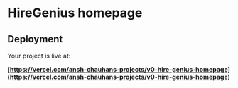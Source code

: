 # HireGenius homepage

## Deployment

Your project is live at:

**[https://vercel.com/ansh-chauhans-projects/v0-hire-genius-homepage](https://vercel.com/ansh-chauhans-projects/v0-hire-genius-homepage)**


